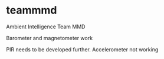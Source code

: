 # teammmd
Ambient Intelligence Team MMD

Barometer and magnetometer work

PIR needs to be developed further.
Accelerometer not working